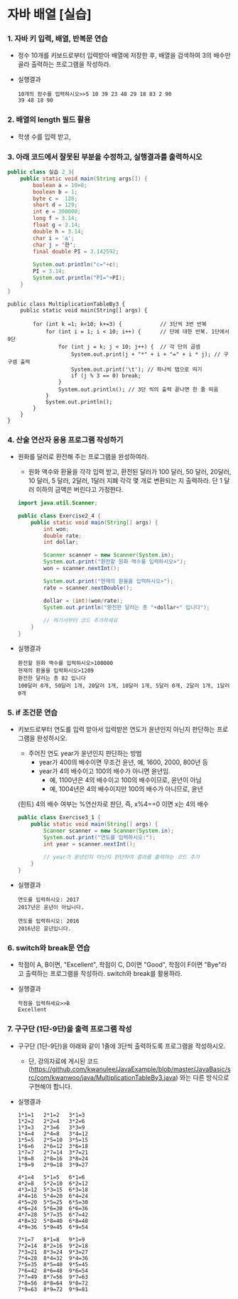 # 자바 배열 [실습]

<a name="1"></a>
### 1.	자바 키 입력, 배열, 반복문 연습
- 정수 10개를 키보드로부터 입력받아 배열에 저장한 후, 배열을 검색하여 3의 배수만 골라 출력하는 프로그램을 작성하라.

- 실행결과
	
	```
	10개의 정수를 입력하시오>>5 10 39 23 48 29 18 83 2 90 
	39 48 18 90
	```

<a name="2"></a>
### 2. 배열의 length 필드 활용
- 학생 수를 입력 받고, 

<a name="3"></a>
### 3. 아래 코드에서 잘못된 부분을 수정하고, 실행결과를 출력하시오

```java
public class 실습 2_3{
	public static void main(String args[]) {
		boolean a = 10>0;
		boolean b = 1;
		byte c =  128;
		short d = 129;
		int e = 300000;
		long f = 3.14;
		float g = 3.14; 
		double h = 3.14;
		char i = 'a';
		char j = '한';
		final double PI = 3.142592;
		
		System.out.println("c="+c);
		PI = 3.14;
		System.out.println("PI="+PI);
	}
}

```
```
public class MultiplicationTableBy3 {
    public static void main(String[] args) {

        for (int k =1; k<10; k+=3) {            // 3단씩 3번 반복
            for (int i = 1; i < 10; i++) {      // 단에 대한 반복. 1단에서 9단
                for (int j = k; j < 10; j++) {  // 각 단의 곱셈
                    System.out.print(j + "*" + i + "=" + i * j); // 구구셈 출력
                    System.out.print('\t'); // 하나씩 탭으로 띄기
                    if (j % 3 == 0) break;
                }
                System.out.println(); // 3단 씩의 출력 끝나면 한 줄 띄움
            }
            System.out.println();
        }
    }
}
```

<a name="4"></a>
### 4. 산술 연산자 응용 프로그램 작성하기
- 원화를 달러로 환전해 주는 프로그램을 완성하여라. 
	- 원화 액수와 환율을 각각 입력 받고, 환전된  달러가 100 달러, 50 달러, 20달러, 10 달러, 5 달러, 2달러, 1달러 지폐 각각 몇 개로 변환되는 지 출력하라. 단 1 달러 이하의 금액은 버린다고 가정한다.

	```java
	import java.util.Scanner;
	
	public class Exercise2_4 {
	    public static void main(String[] args) {
	        int won;
	        double rate;
	        int dollar;
	
	        Scanner scanner = new Scanner(System.in);
	        System.out.print("환전할 원화 액수를 입력하시오>");
	        won = scanner.nextInt();
	
	        System.out.print("현재의 환율을 입력하시오>");
	        rate = scanner.nextDouble();
	
	        dollar = (int)(won/rate);
	        System.out.println("환전한 달러는 총 "+dollar+" 입니다");
	        
	        // 여기서부터 코드 추가하세요
		}
	}
	```
- 실행결과

	```
	환전할 원화 액수를 입력하시오>100000
	현재의 환율을 입력하시오>1209
	환전한 달러는 총 82 입니다
	100달러 0개, 50달러 1개, 20달러 1개, 10달러 1개, 5달러 0개, 2달러 1개, 1달러 0개 
	```
<a name="5"></a>
### 5. if 조건문 연습
- 키보드로부터 연도를 입력 받아서 입력받은 연도가 윤년인지 아닌지 판단하는 프로그램을 완성하시오.
	- 주어진 연도 year가 윤년인지 판단하는 방법
		- year가 400의 배수이면 무조건 윤년, 예, 1600, 2000, 800년 등
		- year가 4의 배수이고 100의 배수가 아니면 윤년임. 
			- 예, 1100년은 4의 배수이고 100의 배수이므로, 윤년이 아님
			- 예, 1004년은 4의 배수이지만 100의 배수가 아니므로, 윤년
   
   (힌트) 4의 배수 여부는 %연산자로 판단, 즉, x%4==0 이면 x는 4의 배수

	```java
	public class Exercise3_1 {
		public static void main(String[] args) {
			Scanner scanner = new Scanner(System.in);
			System.out.print("연도를 입력하시오:");
			int year = scanner.nextInt();
			
			// year가 윤년인지 아닌지 판단하여 결과를 출력하는 코드 추가
		}
	}
	```
- 실행결과

	```
	연도를 입력하시오: 2017
	2017년은 윤년이 아닙니다.
	```
	```
	연도를 입력하시오: 2016
	2016년은 윤년입니다.
	```
<a name="6"></a>	
### 6. switch와 break문 연습
- 학점이 A, B이면, "Excellent", 학점이 C, D이면 "Good", 학점이 F이면 "Bye"라고 출력하는 프로그램을 작성하라. switch와 break를 활용하라.
- 실행결과

	```
	학점을 입력하세요>>B
	Excellent
	```

<a name="7"></a>
### 7. 구구단 (1단-9단)을 출력 프로그램 작성
- 구구단 (1단-9단)을 아래와 같이 1줄에 3단씩 출력하도록 프로그램을 작성하시오.
	- 단, 강의자료에 게시된 코드 (https://github.com/kwanulee/JavaExample/blob/master/JavaBasic/src/com/kwanwoo/java/MultiplicationTableBy3.java) 와는 다른 방식으로 구현해야 합니다.

- 실행결과

	```
	1*1=1	2*1=2	3*1=3	
	1*2=2	2*2=4	3*2=6	
	1*3=3	2*3=6	3*3=9	
	1*4=4	2*4=8	3*4=12	
	1*5=5	2*5=10	3*5=15	
	1*6=6	2*6=12	3*6=18	
	1*7=7	2*7=14	3*7=21	
	1*8=8	2*8=16	3*8=24	
	1*9=9	2*9=18	3*9=27	
	
	4*1=4	5*1=5	6*1=6	
	4*2=8	5*2=10	6*2=12	
	4*3=12	5*3=15	6*3=18	
	4*4=16	5*4=20	6*4=24	
	4*5=20	5*5=25	6*5=30	
	4*6=24	5*6=30	6*6=36	
	4*7=28	5*7=35	6*7=42	
	4*8=32	5*8=40	6*8=48	
	4*9=36	5*9=45	6*9=54	
	
	7*1=7	8*1=8	9*1=9	
	7*2=14	8*2=16	9*2=18	
	7*3=21	8*3=24	9*3=27	
	7*4=28	8*4=32	9*4=36	
	7*5=35	8*5=40	9*5=45	
	7*6=42	8*6=48	9*6=54	
	7*7=49	8*7=56	9*7=63	
	7*8=56	8*8=64	9*8=72	
	7*9=63	8*9=72	9*9=81	
	```
